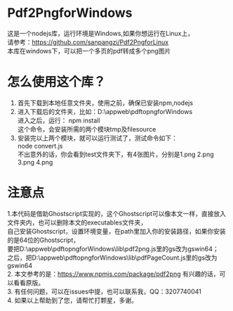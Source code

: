 # Pdf2PngforWindows
这是一个nodejs库，运行环境是Windows,如果你想运行在Linux上，<br>
请参考：https://github.com/sanpangzi/Pdf2PngforLinux<br>
本库在windows下，可以把一个多页的pdf转成多个png图片
# 怎么使用这个库？
  1. 首先下载到本地任意文件夹，使用之前，确保已安装npm,nodejs<br>
  2. 进入下载后的文件夹，比如：D:\appweb\pdftopngforWindows<br>
     进入之后，运行： npm install<br>
     这个命令，会安装所需的两个模块tmp及filesource<br>
  3. 安装完以上两个模块，就可以运行测试了，测试命令如下：<br>
      node convert.js<br>
      不出意外的话，你会看到test文件夹下，有4张图片，分别是1.png  2.png  3.png  4.png<br>
 # 注意点
  1.本代码是借助Ghostscript实现的，这个Ghostscript可以像本文一样，直接放入文件夹内，也可以删除本文的executables文件夹，<br>
     自己安装Ghostscript，设置环境变量，在path里加入你的安装路径，如果你安装的是64位的Ghostscript，<br>
     要把D:\appweb\pdftopngforWindows\lib\pdf2png.js里的gs改为gswin64；<br>
     之后，把D:\appweb\pdftopngforWindows\lib\pdfPageCount.js里的gs改为gswin64<br>
  2. 本文参考的是：https://www.npmjs.com/package/pdf2png
     有兴趣的话，可以看看原版。<br>
  3. 有任何问题，可以在issues中提，也可以联系我，QQ：3207740041<br>
  4. 如果以上帮助到了您，请帮忙打颗星，多谢。
